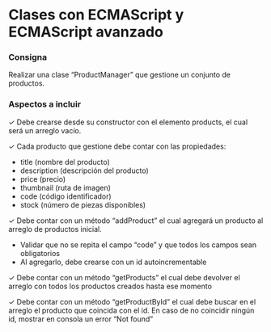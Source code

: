 # Clases con ECMAScript y ECMAScript avanzado

### Consigna
Realizar una clase “ProductManager” que
gestione un conjunto de productos.

### Aspectos a incluir
✓ Debe crearse desde su constructor con el
elemento products, el cual será un arreglo vacío.

✓ Cada producto que gestione debe contar con las propiedades:
- title (nombre del producto)
- description (descripción del producto)
- price (precio)
- thumbnail (ruta de imagen)
- code (código identificador)
- stock (número de piezas disponibles)

✓ Debe contar con un método “addProduct” el cual agregará un producto al arreglo de productos inicial.
- Validar que no se repita el campo “code” y que todos los campos sean obligatorios
- Al agregarlo, debe crearse con un id autoincrementable

✓ Debe contar con un método
“getProducts” el cual debe devolver el
arreglo con todos los productos
creados hasta ese momento

✓ Debe contar con un método
“getProductById” el cual debe buscar en
el arreglo el producto que coincida con
el id. En caso de no coincidir ningún id,
mostrar en consola un error “Not found”
